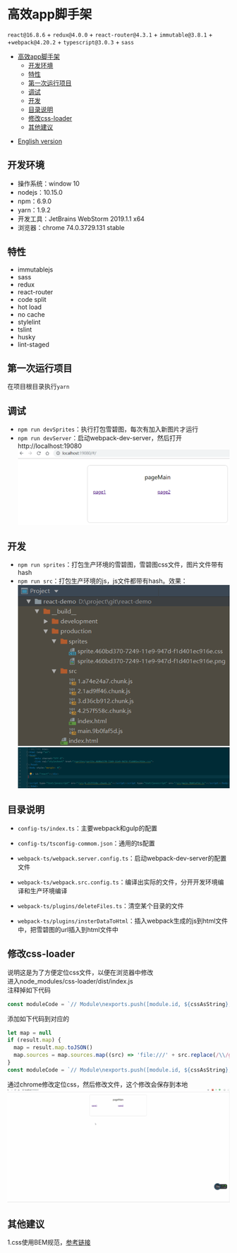 # 高效app脚手架
`react@16.8.6` + `redux@4.0.0` + `react-router@4.3.1` + `immutable@3.8.1` + +`webpack@4.20.2` + `typescript@3.0.3` + `sass` 

<!-- toc -->
- [高效app脚手架](#%E9%AB%98%E6%95%88app%E8%84%9A%E6%89%8B%E6%9E%B6)
  - [开发环境](#%E5%BC%80%E5%8F%91%E7%8E%AF%E5%A2%83)
  - [特性](#%E7%89%B9%E6%80%A7)
  - [第一次运行项目](#%E7%AC%AC%E4%B8%80%E6%AC%A1%E8%BF%90%E8%A1%8C%E9%A1%B9%E7%9B%AE)
  - [调试](#%E8%B0%83%E8%AF%95)
  - [开发](#%E5%BC%80%E5%8F%91)
  - [目录说明](#%E7%9B%AE%E5%BD%95%E8%AF%B4%E6%98%8E)
  - [修改css-loader](#%E4%BF%AE%E6%94%B9css-loader)
  - [其他建议](#%E5%85%B6%E4%BB%96%E5%BB%BA%E8%AE%AE)
<!-- tocstop -->

- [English version](./README.md)  
## 开发环境
- 操作系统：window 10
- nodejs：10.15.0
- npm：6.9.0
- yarn：1.9.2
- 开发工具：JetBrains WebStorm 2019.1.1 x64
- 浏览器：chrome 74.0.3729.131 stable

## 特性
- immutablejs
- sass
- redux
- react-router
- code split
- hot load
- no cache
- stylelint
- tslint
- husky
- lint-staged

## 第一次运行项目
在项目根目录执行`yarn`

## 调试
- `npm run devSprites`：执行打包雪碧图，每次有加入新图片才运行
- `npm run devServer`：启动webpack-dev-server，然后打开 http://localhost:19080  
![](__resource__/3.png)

## 开发
- `npm run sprites`：打包生产环境的雪碧图，雪碧图css文件，图片文件带有hash
- `npm run src`：打包生产环境的js，js文件都带有hash。效果：  
![](__resource__/1.png)  
![](__resource__/2.png)

## 目录说明
- `config-ts/index.ts`：主要webpack和gulp的配置
- `config-ts/tsconfig-commom.json`：通用的ts配置

- `webpack-ts/webpack.server.config.ts`：启动webpack-dev-server的配置文件
- `webpack-ts/webpack.src.config.ts`：编译出实际的文件，分开开发环境编译和生产环境编译

- `webpack-ts/plugins/deleteFiles.ts`：清空某个目录的文件
- `webpack-ts/plugins/insterDataToHtml`：插入webpack生成的js到html文件中，把雪碧图的url插入到html文件中

## 修改css-loader
说明这是为了方便定位css文件，以便在浏览器中修改  
进入node_modules/css-loader/dist/index.js  
注释掉如下代码  
```javascript
const moduleCode = `// Module\nexports.push([module.id, ${cssAsString}, ""${result.map ? `,${result.map}` : ''}]);\n\n`;
```

添加如下代码到对应的  
```javascript
let map = null
if (result.map) {
  map = result.map.toJSON()
  map.sources = map.sources.map((src) => 'file:///' + src.replace(/\\/g,'/'))
}
const moduleCode = `// Module\nexports.push([module.id, ${cssAsString}, ""${result.map ? `,${JSON.stringify(map)}` : ''}]);\n\n`;
```

通过chrome修改定位css，然后修改文件，这个修改会保存到本地  
![](__resource__/sass.gif)

## 其他建议
1.css使用BEM规范，[参考链接](https://seesparkbox.com/foundry/bem_by_example)